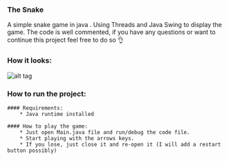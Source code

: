 ### The Snake

A simple snake game in java .
Using Threads and Java Swing to display the game.
The code is well commented, if you have any questions or want to continue this project feel free to do so 👌

### How it looks:
![alt tag](https://i.imgur.com/RVxiGad.png)



### How to run the project:

    #### Requirements:
        * Java runtime installed

    #### How to play the game:
        * Just open Main.java file and run/debug the code file.
        * Start playing with the arrows keys. 
        * If you lose, just close it and re-open it (I will add a restart button possibly)